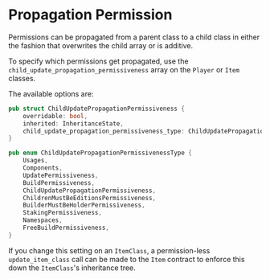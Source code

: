 # Propagation Permission

Permissions can be propagated from a parent class to a child class in either the fashion that overwrites the child array or is additive.

To specify which permissions get propagated, use the `child_update_propagation_permissiveness` array on the `Player` or `Item` classes.

The available options are:

```rust
pub struct ChildUpdatePropagationPermissiveness {
    overridable: bool,
    inherited: InheritanceState,
    child_update_propagation_permissiveness_type: ChildUpdatePropagationPermissivenessType,
}

pub enum ChildUpdatePropagationPermissivenessType {
    Usages,
    Components,
    UpdatePermissiveness,
    BuildPermissiveness,
    ChildUpdatePropagationPermissiveness,
    ChildrenMustBeEditionsPermissiveness,
    BuilderMustBeHolderPermissiveness,
    StakingPermissiveness,
    Namespaces,
    FreeBuildPermissiveness,
}
```

If you change this setting on an `ItemClass`, a permission-less `update_item_class` call can be made to the `Item` contract to enforce this down the `ItemClass`'s inheritance tree.
